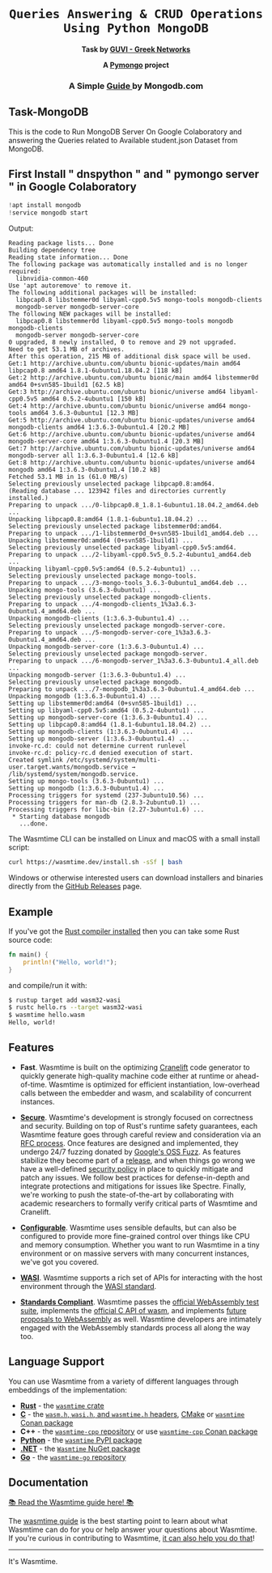 <div align="center">
  <h1><code>Queries Answering & CRUD Operations Using Python MongoDB</code></h1>

  <p>
    <strong>Task by 
    <a href="https://www.guvi.in/">GUVI - Greek Networks</a></strong>
  </p>

  <strong>A <a href="https://www.mongodb.com/docs/drivers/pymongo/">Pymongo</a> project</strong>
  <h3>
    <strong> A Simple
    <a href="https://www.mongodb.com/languages/python/pymongo-tutorial">Guide </a> by Mongodb.com</strong>
   
  </h3>
</div>

## Task-MongoDB
This is the code to Run MongoDB Server On Google Colaboratory and answering the Queries related to Available student.json Dataset from MongoDB.


## First Install " dnspython " and " pymongo server " in Google Colaboratory
```python
!apt install mongodb
!service mongodb start
```
Output:
```
Reading package lists... Done
Building dependency tree       
Reading state information... Done
The following package was automatically installed and is no longer required:
  libnvidia-common-460
Use 'apt autoremove' to remove it.
The following additional packages will be installed:
  libpcap0.8 libstemmer0d libyaml-cpp0.5v5 mongo-tools mongodb-clients
  mongodb-server mongodb-server-core
The following NEW packages will be installed:
  libpcap0.8 libstemmer0d libyaml-cpp0.5v5 mongo-tools mongodb mongodb-clients
  mongodb-server mongodb-server-core
0 upgraded, 8 newly installed, 0 to remove and 29 not upgraded.
Need to get 53.1 MB of archives.
After this operation, 215 MB of additional disk space will be used.
Get:1 http://archive.ubuntu.com/ubuntu bionic-updates/main amd64 libpcap0.8 amd64 1.8.1-6ubuntu1.18.04.2 [118 kB]
Get:2 http://archive.ubuntu.com/ubuntu bionic/main amd64 libstemmer0d amd64 0+svn585-1build1 [62.5 kB]
Get:3 http://archive.ubuntu.com/ubuntu bionic/universe amd64 libyaml-cpp0.5v5 amd64 0.5.2-4ubuntu1 [150 kB]
Get:4 http://archive.ubuntu.com/ubuntu bionic/universe amd64 mongo-tools amd64 3.6.3-0ubuntu1 [12.3 MB]
Get:5 http://archive.ubuntu.com/ubuntu bionic-updates/universe amd64 mongodb-clients amd64 1:3.6.3-0ubuntu1.4 [20.2 MB]
Get:6 http://archive.ubuntu.com/ubuntu bionic-updates/universe amd64 mongodb-server-core amd64 1:3.6.3-0ubuntu1.4 [20.3 MB]
Get:7 http://archive.ubuntu.com/ubuntu bionic-updates/universe amd64 mongodb-server all 1:3.6.3-0ubuntu1.4 [12.6 kB]
Get:8 http://archive.ubuntu.com/ubuntu bionic-updates/universe amd64 mongodb amd64 1:3.6.3-0ubuntu1.4 [10.2 kB]
Fetched 53.1 MB in 1s (61.0 MB/s)
Selecting previously unselected package libpcap0.8:amd64.
(Reading database ... 123942 files and directories currently installed.)
Preparing to unpack .../0-libpcap0.8_1.8.1-6ubuntu1.18.04.2_amd64.deb ...
Unpacking libpcap0.8:amd64 (1.8.1-6ubuntu1.18.04.2) ...
Selecting previously unselected package libstemmer0d:amd64.
Preparing to unpack .../1-libstemmer0d_0+svn585-1build1_amd64.deb ...
Unpacking libstemmer0d:amd64 (0+svn585-1build1) ...
Selecting previously unselected package libyaml-cpp0.5v5:amd64.
Preparing to unpack .../2-libyaml-cpp0.5v5_0.5.2-4ubuntu1_amd64.deb ...
Unpacking libyaml-cpp0.5v5:amd64 (0.5.2-4ubuntu1) ...
Selecting previously unselected package mongo-tools.
Preparing to unpack .../3-mongo-tools_3.6.3-0ubuntu1_amd64.deb ...
Unpacking mongo-tools (3.6.3-0ubuntu1) ...
Selecting previously unselected package mongodb-clients.
Preparing to unpack .../4-mongodb-clients_1%3a3.6.3-0ubuntu1.4_amd64.deb ...
Unpacking mongodb-clients (1:3.6.3-0ubuntu1.4) ...
Selecting previously unselected package mongodb-server-core.
Preparing to unpack .../5-mongodb-server-core_1%3a3.6.3-0ubuntu1.4_amd64.deb ...
Unpacking mongodb-server-core (1:3.6.3-0ubuntu1.4) ...
Selecting previously unselected package mongodb-server.
Preparing to unpack .../6-mongodb-server_1%3a3.6.3-0ubuntu1.4_all.deb ...
Unpacking mongodb-server (1:3.6.3-0ubuntu1.4) ...
Selecting previously unselected package mongodb.
Preparing to unpack .../7-mongodb_1%3a3.6.3-0ubuntu1.4_amd64.deb ...
Unpacking mongodb (1:3.6.3-0ubuntu1.4) ...
Setting up libstemmer0d:amd64 (0+svn585-1build1) ...
Setting up libyaml-cpp0.5v5:amd64 (0.5.2-4ubuntu1) ...
Setting up mongodb-server-core (1:3.6.3-0ubuntu1.4) ...
Setting up libpcap0.8:amd64 (1.8.1-6ubuntu1.18.04.2) ...
Setting up mongodb-clients (1:3.6.3-0ubuntu1.4) ...
Setting up mongodb-server (1:3.6.3-0ubuntu1.4) ...
invoke-rc.d: could not determine current runlevel
invoke-rc.d: policy-rc.d denied execution of start.
Created symlink /etc/systemd/system/multi-user.target.wants/mongodb.service → /lib/systemd/system/mongodb.service.
Setting up mongo-tools (3.6.3-0ubuntu1) ...
Setting up mongodb (1:3.6.3-0ubuntu1.4) ...
Processing triggers for systemd (237-3ubuntu10.56) ...
Processing triggers for man-db (2.8.3-2ubuntu0.1) ...
Processing triggers for libc-bin (2.27-3ubuntu1.6) ...
 * Starting database mongodb
   ...done.
```
The Wasmtime CLI can be installed on Linux and macOS with a small install
script:

```sh
curl https://wasmtime.dev/install.sh -sSf | bash
```

Windows or otherwise interested users can download installers and
binaries directly from the [GitHub
Releases](https://github.com/bytecodealliance/wasmtime/releases) page.

## Example

If you've got the [Rust compiler
installed](https://www.rust-lang.org/tools/install) then you can take some Rust
source code:

```rust
fn main() {
    println!("Hello, world!");
}
```

and compile/run it with:

```sh
$ rustup target add wasm32-wasi
$ rustc hello.rs --target wasm32-wasi
$ wasmtime hello.wasm
Hello, world!
```

## Features

* **Fast**. Wasmtime is built on the optimizing [Cranelift] code generator to
  quickly generate high-quality machine code either at runtime or
  ahead-of-time. Wasmtime is optimized for efficient instantiation, low-overhead
  calls between the embedder and wasm, and scalability of concurrent instances.

* **[Secure]**. Wasmtime's development is strongly focused on correctness and
  security. Building on top of Rust's runtime safety guarantees, each Wasmtime
  feature goes through careful review and consideration via an [RFC
  process]. Once features are designed and implemented, they undergo 24/7
  fuzzing donated by [Google's OSS Fuzz]. As features stabilize they become part
  of a [release][release policy], and when things go wrong we have a
  well-defined [security policy] in place to quickly mitigate and patch any
  issues. We follow best practices for defense-in-depth and integrate
  protections and mitigations for issues like Spectre. Finally, we're working to
  push the state-of-the-art by collaborating with academic researchers to
  formally verify critical parts of Wasmtime and Cranelift.

* **[Configurable]**. Wasmtime uses sensible defaults, but can also be
  configured to provide more fine-grained control over things like CPU and
  memory consumption. Whether you want to run Wasmtime in a tiny environment or
  on massive servers with many concurrent instances, we've got you covered.

* **[WASI]**. Wasmtime supports a rich set of APIs for interacting with the host
  environment through the [WASI standard](https://wasi.dev).

* **[Standards Compliant]**. Wasmtime passes the [official WebAssembly test
  suite](https://github.com/WebAssembly/testsuite), implements the [official C
  API of wasm](https://github.com/WebAssembly/wasm-c-api), and implements
  [future proposals to WebAssembly](https://github.com/WebAssembly/proposals) as
  well. Wasmtime developers are intimately engaged with the WebAssembly
  standards process all along the way too.

[Wasmtime]: https://github.com/bytecodealliance/wasmtime
[Cranelift]: https://github.com/bytecodealliance/wasmtime/blob/main/cranelift/README.md
[Google's OSS Fuzz]: https://google.github.io/oss-fuzz/
[security policy]: https://bytecodealliance.org/security
[RFC process]: https://github.com/bytecodealliance/rfcs
[release policy]: https://docs.wasmtime.dev/stability-release.html
[Secure]: https://docs.wasmtime.dev/security.html
[Configurable]: https://docs.rs/wasmtime/latest/wasmtime/struct.Config.html
[WASI]: https://docs.rs/wasmtime-wasi/latest/wasmtime_wasi/
[Standards Compliant]: https://docs.wasmtime.dev/stability-wasm-proposals-support.html

## Language Support

You can use Wasmtime from a variety of different languages through embeddings of
the implementation:

* **[Rust]** - the [`wasmtime` crate]
* **[C]** - the [`wasm.h`, `wasi.h`, and `wasmtime.h` headers][c-headers], [CMake](crates/c-api/CMakeLists.txt) or [`wasmtime` Conan package]
* **C++** - the [`wasmtime-cpp` repository][wasmtime-cpp] or use [`wasmtime-cpp` Conan package]
* **[Python]** - the [`wasmtime` PyPI package]
* **[.NET]** - the [`Wasmtime` NuGet package]
* **[Go]** - the [`wasmtime-go` repository]

[Rust]: https://bytecodealliance.github.io/wasmtime/lang-rust.html
[C]: https://bytecodealliance.github.io/wasmtime/examples-c-embed.html
[`wasmtime` crate]: https://crates.io/crates/wasmtime
[c-headers]: https://bytecodealliance.github.io/wasmtime/c-api/
[Python]: https://bytecodealliance.github.io/wasmtime/lang-python.html
[`wasmtime` PyPI package]: https://pypi.org/project/wasmtime/
[.NET]: https://bytecodealliance.github.io/wasmtime/lang-dotnet.html
[`Wasmtime` NuGet package]: https://www.nuget.org/packages/Wasmtime
[Go]: https://bytecodealliance.github.io/wasmtime/lang-go.html
[`wasmtime-go` repository]: https://pkg.go.dev/github.com/bytecodealliance/wasmtime-go
[wasmtime-cpp]: https://github.com/bytecodealliance/wasmtime-cpp
[`wasmtime` Conan package]: https://conan.io/center/wasmtime
[`wasmtime-cpp` Conan package]: https://conan.io/center/wasmtime-cpp

## Documentation

[📚 Read the Wasmtime guide here! 📚][guide]

The [wasmtime guide][guide] is the best starting point to learn about what
Wasmtime can do for you or help answer your questions about Wasmtime. If you're
curious in contributing to Wasmtime, [it can also help you do
that][contributing]!

[contributing]: https://bytecodealliance.github.io/wasmtime/contributing.html
[guide]: https://bytecodealliance.github.io/wasmtime

---

It's Wasmtime.
